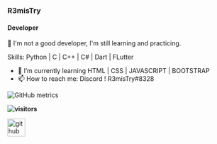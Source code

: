 ### R3misTry
#### Developer
:wave: I'm not a good developer, I'm still learning and practicing.

Skills: Python | C | C++ | C# | Dart | FLutter

- :seedling: I’m currently learning HTML | CSS | JAVASCRIPT | BOOTSTRAP 
- :mailbox: How to reach me: Discord ! R3misTry#8328 

![GitHub metrics](https://metrics.lecoq.io/Mertsayar6623)

**![visitors](https://visitor-badge.glitch.me/badge?page_id=Mertsayar6623.Mertsayar6623)**

[<img src='https://cdn.jsdelivr.net/npm/simple-icons@3.0.1/icons/github.svg' alt='github' height='40'>](https://github.com/Mertsayar6623)  

